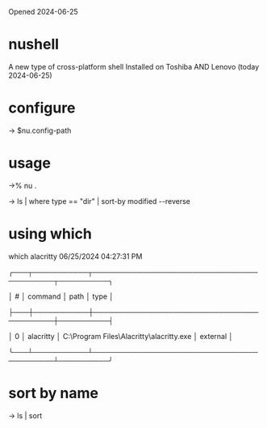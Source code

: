 Opened 2024-06-25


# nushell
A new type of cross-platform shell
Installed on Toshiba AND Lenovo (today 2024-06-25)

# configure

-> $nu.config-path

# usage
->% nu .

-> ls | where type == "dir" | sort-by modified --reverse


# using which 

which alacritty                                                               06/25/2024 04:27:31 PM

╭───┬───────────┬──────────────────────────────────────────┬──────────╮

│ # │  command  │                   path                   │   type   │

├───┼───────────┼──────────────────────────────────────────┼──────────┤

│ 0 │ alacritty │ C:\Program Files\Alacritty\alacritty.exe │ external │

╰───┴───────────┴──────────────────────────────────────────┴──────────╯



# sort by name
-> ls | sort



